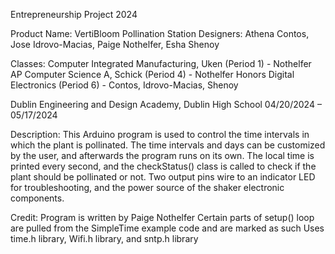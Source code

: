 Entrepreneurship Project 2024

Product Name: VertiBloom Pollination Station 
Designers: Athena Contos, Jose Idrovo-Macias, Paige Nothelfer, Esha Shenoy

Classes: 
Computer Integrated Manufacturing, Uken (Period 1) - Nothelfer
AP Computer Science A, Schick (Period 4) - Nothelfer 
Honors Digital Electronics (Period 6) - Contos, Idrovo-Macias, Shenoy

Dublin Engineering and Design Academy, Dublin High School
04/20/2024 – 05/17/2024

Description: This Arduino program is used to control the time intervals in which the plant is pollinated. The time intervals and days can be customized by the user, 
and afterwards the program runs on its own. The local time is printed every second, and the checkStatus() class is called to check if the plant should be pollinated
or not. Two output pins wire to an indicator LED for troubleshooting, and the power source of the shaker electronic components. 

Credit: 
Program is written by Paige Nothelfer
Certain parts of setup() loop are pulled from the SimpleTime example code and are marked as such
Uses time.h library, Wifi.h library, and sntp.h library 
